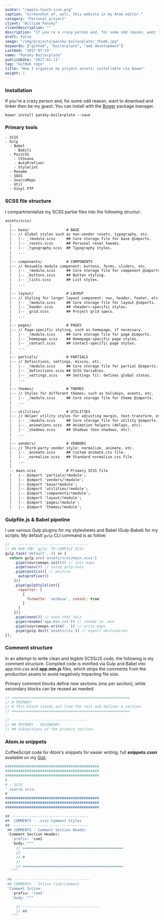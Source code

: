 ```yaml
---
avatar: "/apple-touch-icon.png"
caption: "Screenshot of, well, this website in my Atom editor."
category: "Personal project"
client: "William Pansky"
clientDescription: ""
description: "If you're a crazy person and, for some odd reason, want to download and tinker then be my guest. You can install with the Bower package manager..."
draft: false
image: "/img/projects/pansky-boilerplate/_thumb.jpg"
keywords: ["github", "boilerplate", "web development"]
Lastmod: "2017-07-15"
name: "Pansky Boilerplate"
publishDate: "2017-01-11"
tag: "GitHub repo"
title: "How I organize my project assets; installable via Bower"
weight: 1
---
```


### Installation

If you're a crazy person and, for some odd reason, want to download and tinker then be my guest. You can install with the [Bower](http://bower.io/) package manager.

```command-line
bower install pansky-boilerplate --save
```

### Primary tools

```
- SCSS
- Gulp
  - Babel
    - Babili
  - PostCSS
    - CSSnano
    - AutoPrefixer
    - Stylelint
  - Rename
  - SASS
  - SourceMaps
  - Util
  - Vinyl FTP
```

### SCSS file structure

I compartmentalize my SCSS partial files into the following structur:

```txt
assets/scss/
  |
  |-- base/                 # BASE
  |-- // Global styles such as non-vendor resets, typography, etc.
  |   |-- _!module.scss     ## Core storage file for base @imports.
  |   |-- _resets.scss      ## Personal reset tweaks.
  |   |-- _typography.scss  ## Typography styles.
  |   ...
  |
  |-- components/           # COMPONENTS
  |-- // Resuable module component: buttons, forms, sliders, etc.
  |   |-- _!module.scss     ## Core storage file for component @imports.
  |   |-- _buttons.scss     ## Button styling.
  |   |-- _lists.scss       ## List styles.
  |   ...
  |
  |-- layout/               # LAYOUT
  |-- // Styling for larger layout component: nav, header, footer, etc.
  |   |-- _!module.scss     ## Core storage file for layout @imports.
  |   |-- _header.scss      ## <header>-specific styles.
  |   |-- _grid.scss        ## Project grid specs.
  |   ...
  |
  |-- pages/                # PAGES
  |-- // Page-specific styling, such as homepage, if necessary.
  |   |-- _!module.scss     ## Core storage file for page @imports.
  |   |-- _homepage.scss    ## Homepage-specific page styles.
  |   |-- _contact.scss     ## Contact-specific page styles.
  |   ...
  |
  |-- partials/             # PARTIALS
  |-- // Definitions, settings, mixins, etc.
  |   |-- _!module.scss     ## Core storage file for partial @imports.
  |   |-- _definitions.scss ## SCSS Variables.
  |   |-- _settings.scss    ## Settings fil: defines global states.
  |   ...
  |
  |-- themes/               # THEMES
  |-- // Styles for different themes; such as holidays, events, etc.
  |   |-- _!module.scss     ## Core storage file for theme @imports.
  |   ...
  |
  |-- utilities/            # UTILITIES
  |-- // Helper utility styles for adjusting margin, text-transform, etc.
  |   |-- _!module.scss     ## Core storage file for utility @imports.
  |   |-- _animations.scss  ## Animation helpers (delays, etc).
  |   |-- _shadows.scss     ## Shadows (box-shadows, etc).
  |   ...
  |
  |-- vendors/              # VENDORS
  |-- // Third-party vendor style: normalize, animate, etc.
  |   |-- _animate.scss     ## Custom animate.css file.
  |   |-- _normalize.scss   ## Standard normalize.css file.
  |   ...
  |
  -- main.scss              # Primary SCSS file
  |   |-- @import 'partials/!module';
  |   |-- @import 'vendors/!module';
  |   |-- @import 'base/!module';
  |   |-- @import 'utilities/!module';
  |   |-- @import 'components/!module';
  |   |-- @import 'layout/!module';
  |   |-- @import 'pages/!module';
  |   |-- @import 'themes/!module';
```

### Gulpfile.js & Babel pipeline

I use various Gulp plugins for my stylesheets and Babel (Gulp-Babel) for my scripts. My default `gulp` CLI command is as follow:

```js
// -----------------------------------
// ## RUN CMD 'gulp' TO COMPILE SCSS
gulp.task('default', () => {
  return gulp.src('assets/scss/main.scss')
    .pipe(sourcemaps.init()) // init maps
    .pipe(sass()) // using gulp-sass
    .pipe(postcss([ // postcss
      autoprefixer()
    ]))
    .pipe(gulpStylelint({
      reporter: [
        {
          formatte: 'verbose', consol: true
        }
      ]
    }))
    .pipe(nano()) // nano that shiz
    .pipe(rename('app.min.css')) // rename to .min
    .pipe(sourcemaps.write('.')) // write maps
    .pipe(gulp.dest('assets/css')) // export destination
});
```

### Comment structure

In an attempt to write clean and legible SCSS/JS code, the following is my comment structure. Compiled code is minified via Gulp and Babel into app.min.css and **app.min.js** files, which strips the comments from the production assets to avoid negatively impacting file size.

Primary comment blocks define new sections *(one per section)*, while secondary blocks can be reused as needed.

```scss
// ======================================================
// # PRIMARY
// # This block stands out from the rest and defines a section.
// ======================================================

// -----------------------------------
// ## PRIMARY - SECONDARY
// ## Subsections of the primary section.
```

### Atom.io snippets

CoffeeScript code for Atom's snippets for easier writing; full **snippets.cson** available on my [Gist](http://gist.github.com/williampansky/869225abbb4ee5278ef9c9ea7166d2f1).

```cson
###########################################
###########################################
###########################################
#
# - SCSS
'.source.scss:
#
###########################################
###########################################
###########################################

## -----------------------------------
##  COMMENTS - .scss Comment Styles
## -----------------------------------
 ## COMMENTS - Comment Section Header
 'Comment Section Header:
   'prefix: 'com1'
   'body: """
     // ==============================================
     //
     // #
     //
     // ==============================================
   """

 ## -----------------------------------
 ## COMMENTS - Inline (sub)Comment
 'Comment Inline:
   'prefix: 'com2'
   'body: """

     // -----------------------------------
     // ##
   """
```
